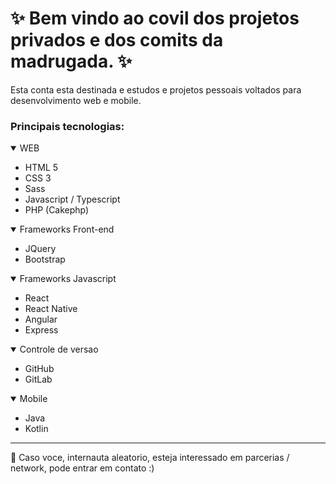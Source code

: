 <h1> ✨ Bem vindo ao covil dos projetos privados e dos comits da madrugada. ✨ </h1>

<p>
  Esta conta esta destinada e estudos e projetos pessoais voltados para desenvolvimento web e mobile. 
</p>

<h3>Principais tecnologias:</h3>

<details open>
  <summary>WEB</summary>
  <ul>
    <li>HTML 5</li>
    <li>CSS 3</li>
    <li>Sass</li>
    <li>Javascript / Typescript</li>
    <li>PHP (Cakephp)</li>
  </ul>
</details>

<details open>
  <summary>Frameworks Front-end</summary>
  <ul>
    <li>JQuery</li>
    <li>Bootstrap</li>
  </ul>
</details>

<details open>
  <summary>Frameworks Javascript</summary> 
  <ul>
    <li>React</li>
    <li>React Native</li>
    <li>Angular</li>
    <li>Express</li>
  </ul>
 </details>

<details open>
  <summary>Controle de versao</summary> 
  <ul>
    <li>GitHub</li>
    <li>GitLab</li>
  </ul>
</details>

<details open>
  <summary>Mobile</summary> 
  <ul>
    <li>Java</li>
    <li>Kotlin</li>
  </ul>
</details>

<hr>

<p> 💬 Caso voce, internauta aleatorio, esteja interessado em parcerias / network, pode entrar em contato :) </p>
